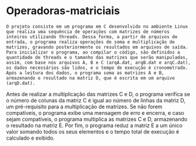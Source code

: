# Operadoras-matriciais
	O projeto consiste em um programa em C desenvolvido no ambiente Linux que realiza uma sequência de operações com matrizes de números inteiros utilizando threads. Dessa forma, a partir de arquivos de entrada, o programa realiza operações de soma e multiplicação de matrizes, gravando posteriormente os resultados em arquivos de saída.
	Para inicializar o programa, ao compilar o código, são definidos a quantidade de threads e o tamanho das matrizes que serão manipuladas, assim, com base nos arquivos A, B e C (arqA.dat, arqB.dat e arqC.dat), os dados necessários são lidos, e o tempo de execução é cronometrado. Após a leitura dos dados, o programa soma as matrizes A e B, armazenando o resultado na matriz D, que é escrita em um arquivo (arqD.dat).
  Antes de realizar a multiplicação das matrizes C e D, o programa verifica se o número de colunas da matriz C é igual ao número de linhas da matriz D, um pré-requisito para a multiplicação de matrizes. Se não forem compatíveis, o programa exibe uma mensagem de erro e encerra, e caso sejam compatíveis, o programa multiplica as matrizes C e D, armazenando o resultado na matriz E.
  Por fim, o programa reduz a matriz E a um único valor somando todos os seus elementos e o tempo total de execução é calculado e exibido.
